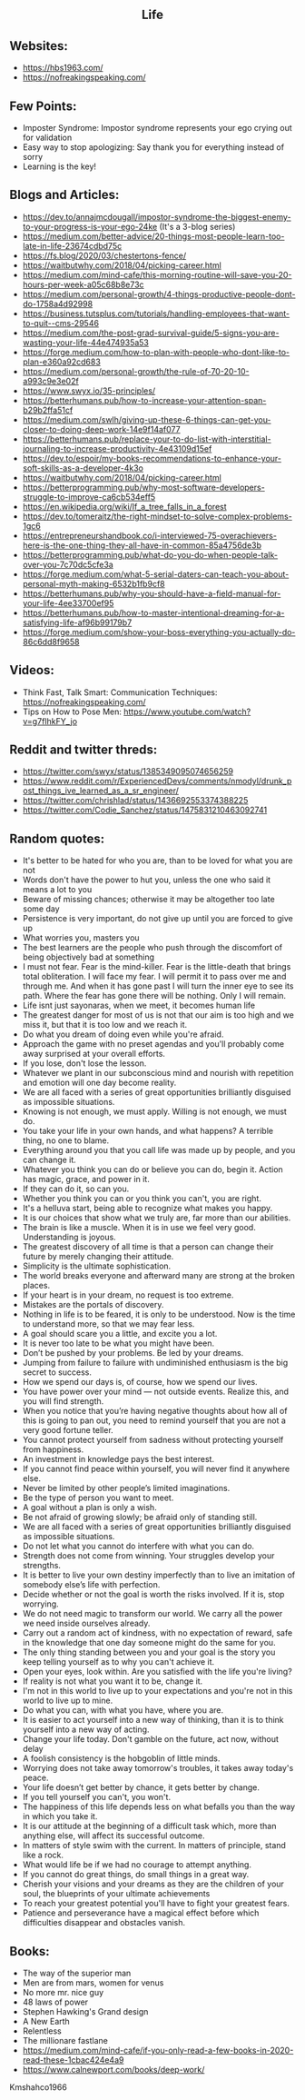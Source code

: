 <h2 align = "center">Life</h2>

## Websites:

- https://hbs1963.com/
- https://nofreakingspeaking.com/

## Few Points:

- Imposter Syndrome: Impostor syndrome represents your ego crying out for validation
- Easy way to stop apologizing: Say thank you for everything instead of sorry
- Learning is the key!

## Blogs and Articles:

- https://dev.to/annajmcdougall/impostor-syndrome-the-biggest-enemy-to-your-progress-is-your-ego-24ke (It's a 3-blog series)
- https://medium.com/better-advice/20-things-most-people-learn-too-late-in-life-23674cdbd75c
- https://fs.blog/2020/03/chestertons-fence/
- https://waitbutwhy.com/2018/04/picking-career.html
- https://medium.com/mind-cafe/this-morning-routine-will-save-you-20-hours-per-week-a05c68b8e73c
- https://medium.com/personal-growth/4-things-productive-people-dont-do-1758a4d92998
- https://business.tutsplus.com/tutorials/handling-employees-that-want-to-quit--cms-29546
- https://medium.com/the-post-grad-survival-guide/5-signs-you-are-wasting-your-life-44e474935a53
- https://forge.medium.com/how-to-plan-with-people-who-dont-like-to-plan-e360a92cd683
- https://medium.com/personal-growth/the-rule-of-70-20-10-a993c9e3e02f
- https://www.swyx.io/35-principles/
- https://betterhumans.pub/how-to-increase-your-attention-span-b29b2ffa51cf
- https://medium.com/swlh/giving-up-these-6-things-can-get-you-closer-to-doing-deep-work-14e9f14af077
- https://betterhumans.pub/replace-your-to-do-list-with-interstitial-journaling-to-increase-productivity-4e43109d15ef
- https://dev.to/espoir/my-books-recommendations-to-enhance-your-soft-skills-as-a-developer-4k3o
- https://waitbutwhy.com/2018/04/picking-career.html
- https://betterprogramming.pub/why-most-software-developers-struggle-to-improve-ca6cb534eff5
- https://en.wikipedia.org/wiki/If_a_tree_falls_in_a_forest
- https://dev.to/tomeraitz/the-right-mindset-to-solve-complex-problems-1gc6
- https://entrepreneurshandbook.co/i-interviewed-75-overachievers-here-is-the-one-thing-they-all-have-in-common-85a4756de3b
- https://betterprogramming.pub/what-do-you-do-when-people-talk-over-you-7c70dc5cfe3a
- https://forge.medium.com/what-5-serial-daters-can-teach-you-about-personal-myth-making-6532b1fb9cf8
- https://betterhumans.pub/why-you-should-have-a-field-manual-for-your-life-4ee33700ef95
- https://betterhumans.pub/how-to-master-intentional-dreaming-for-a-satisfying-life-af96b99179b7
- https://forge.medium.com/show-your-boss-everything-you-actually-do-86c6dd8f9658

## Videos:

- Think Fast, Talk Smart: Communication Techniques: https://nofreakingspeaking.com/
- Tips on How to Pose Men: https://www.youtube.com/watch?v=g7fIhkFY_jo

## Reddit and twitter threds:

- https://twitter.com/swyx/status/1385349095074656259
- https://www.reddit.com/r/ExperiencedDevs/comments/nmodyl/drunk_post_things_ive_learned_as_a_sr_engineer/
- https://twitter.com/chrishlad/status/1436692553374388225
- https://twitter.com/Codie_Sanchez/status/1475831210463092741

## Random quotes:

- It's better to be hated for who you are, than to be loved for what you are not
- Words don't have the power to hut you, unless the one who said it means a lot to you
- Beware of missing chances; otherwise it may be altogether too late some day
- Persistence is very important, do not give up until you are forced to give up
- What worries you, masters you
- The best learners are the people who push through the discomfort of being objectively bad at something
- I must not fear. Fear is the mind-killer. Fear is the little-death that brings total obliteration. I will face my fear. I will permit it to pass over me and through me. And when it has gone past I will turn the inner eye to see its path. Where the fear has gone there will be nothing. Only I will remain.
- Life isnt just sayonaras, when we meet, it becomes human life
- The greatest danger for most of us is not that our aim is too high and we miss it, but that it is too low and we reach it.
- Do what you dream of doing even while you're afraid.
- Approach the game with no preset agendas and you'll probably come away surprised at your overall efforts.
- If you lose, don't lose the lesson.
- Whatever we plant in our subconscious mind and nourish with repetition and emotion will one day become reality.
- We are all faced with a series of great opportunities brilliantly disguised as impossible situations.
- Knowing is not enough, we must apply. Willing is not enough, we must do.
- You take your life in your own hands, and what happens? A terrible thing, no one to blame.
- Everything around you that you call life was made up by people, and you can change it.
- Whatever you think you can do or believe you can do, begin it. Action has magic, grace, and power in it.
- If they can do it, so can you.
- Whether you think you can or you think you can't, you are right.
- It's a helluva start, being able to recognize what makes you happy.
- It is our choices that show what we truly are, far more than our abilities.
- The brain is like a muscle. When it is in use we feel very good. Understanding is joyous.
- The greatest discovery of all time is that a person can change their future by merely changing their attitude.
- Simplicity is the ultimate sophistication.
- The world breaks everyone and afterward many are strong at the broken places.
- If your heart is in your dream, no request is too extreme.
- Mistakes are the portals of discovery.
- Nothing in life is to be feared, it is only to be understood. Now is the time to understand more, so that we may fear less.
- A goal should scare you a little, and excite you a lot.
- It is never too late to be what you might have been.
- Don’t be pushed by your problems. Be led by your dreams.
- Jumping from failure to failure with undiminished enthusiasm is the big secret to success.
- How we spend our days is, of course, how we spend our lives.
- You have power over your mind — not outside events. Realize this, and you will find strength.
- When you notice that you’re having negative thoughts about how all of this is going to pan out, you need to remind yourself that you are not a very good fortune teller.
- You cannot protect yourself from sadness without protecting yourself from happiness.
- An investment in knowledge pays the best interest.
- If you cannot find peace within yourself, you will never find it anywhere else.
- Never be limited by other people’s limited imaginations.
- Be the type of person you want to meet.
- A goal without a plan is only a wish.
- Be not afraid of growing slowly; be afraid only of standing still.
- We are all faced with a series of great opportunities brilliantly disguised as impossible situations.
- Do not let what you cannot do interfere with what you can do.
- Strength does not come from winning. Your struggles develop your strengths.
- It is better to live your own destiny imperfectly than to live an imitation of somebody else’s life with perfection.
- Decide whether or not the goal is worth the risks involved. If it is, stop worrying.
- We do not need magic to transform our world. We carry all the power we need inside ourselves already.
- Carry out a random act of kindness, with no expectation of reward, safe in the knowledge that one day someone might do the same for you.
- The only thing standing between you and your goal is the story you keep telling yourself as to why you can't achieve it.
- Open your eyes, look within. Are you satisfied with the life you're living?
- If reality is not what you want it to be, change it.
- I'm not in this world to live up to your expectations and you're not in this world to live up to mine.
- Do what you can, with what you have, where you are.
- It is easier to act yourself into a new way of thinking, than it is to think yourself into a new way of acting.
- Change your life today. Don't gamble on the future, act now, without delay
- A foolish consistency is the hobgoblin of little minds.
- Worrying does not take away tomorrow's troubles, it takes away today's peace.
- Your life doesn’t get better by chance, it gets better by change.
- If you tell yourself you can't, you won't.
- The happiness of this life depends less on what befalls you than the way in which you take it.
- It is our attitude at the beginning of a difficult task which, more than anything else, will affect its successful outcome.
- In matters of style swim with the current. In matters of principle, stand like a rock.
- What would life be if we had no courage to attempt anything.
- If you cannot do great things, do small things in a great way.
- Cherish your visions and your dreams as they are the children of your soul, the blueprints of your ultimate achievements
- To reach your greatest potential you'll have to fight your greatest fears.
- Patience and perseverance have a magical effect before which difficulties disappear and obstacles vanish.

## Books:

- The way of the superior man
- Men are from mars, women for venus
- No more mr. nice guy
- 48 laws of power
- Stephen Hawking's Grand design
- A New Earth
- Relentless
- The millionare fastlane
- https://medium.com/mind-cafe/if-you-only-read-a-few-books-in-2020-read-these-1cbac424e4a9
- https://www.calnewport.com/books/deep-work/

Kmshahco1966
